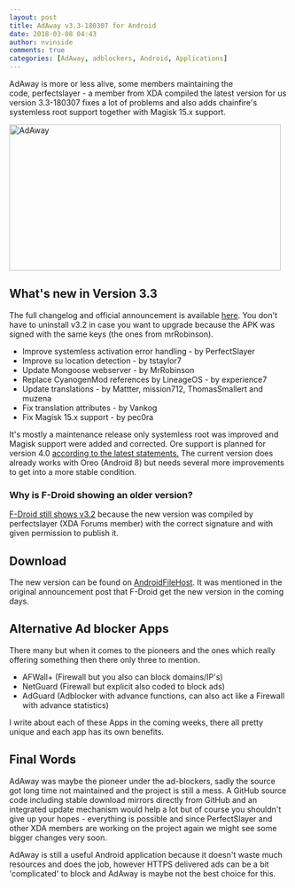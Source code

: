 ```yaml
---
layout: post
title: AdAway v3.3-180307 for Android
date: 2018-03-08 04:43
author: nvinside
comments: true
categories: [AdAway, adblockers, Android, Applications]
---
```

AdAway is more or less alive, some members maintaining the code, perfectslayer - a member from XDA compiled the latest version for us version 3.3-180307 fixes a lot of problems and also adds chainfire's systemless root support together with Magisk 15.x support.

<img class="  wp-image-3369 aligncenter" src="https://chefkochblog.files.wordpress.com/2018/03/adaway.jpg" alt="AdAway" width="490" height="264" />

<!--more-->

<h2>What's new in Version 3.3</h2>

The full changelog and official announcement is available <a href="https://forum.xda-developers.com/showpost.php?p=75785065&amp;postcount=10597" target="_blank" rel="noopener">here</a>. You don't have to uninstall v3.2 in case you want to upgrade because the APK was signed with the same keys (the ones from mrRobinson).

<ul>
    <li>Improve systemless activation error handling - by PerfectSlayer</li>
    <li>Improve su location detection - by tstaylor7</li>
    <li>Update Mongoose webserver - by MrRobinson</li>
    <li>Replace CyanogenMod references by LineageOS - by experience7</li>
    <li>Update translations - by Mattter, mission712, ThomasSmallert and muzena</li>
    <li>Fix translation attributes - by Vankog</li>
    <li>Fix Magisk 15.x support - by pec0ra</li>
</ul>

It's mostly a maintenance release only systemless root was improved and Magisk support were added and corrected. Ore support is planned for version 4.0 <a href="https://forum.xda-developers.com/showpost.php?p=75807945&amp;postcount=10631" target="_blank" rel="noopener">according to the latest statements.</a> The current version does already works with Oreo (Android 8) but needs several more improvements to get into a more stable condition.

<h3>Why is F-Droid showing an older version?</h3>

<a href="https://f-droid.org/repository/browse/?fdid=org.adaway" target="_blank" rel="noopener">F-Droid still shows v3.2</a> because the new version was compiled by perfectslayer (XDA Forums member) with the correct signature and with given permission to publish it.

<h2>Download</h2>

The new version can be found on <a href="https://www.androidfilehost.com/?fid=890129502657588424" target="_blank" rel="noopener">AndroidFileHost</a>. It was mentioned in the original announcement post that F-Droid get the new version in the coming days.

<h2>Alternative Ad blocker Apps</h2>

There many but when it comes to the pioneers and the ones which really offering something then there only three to mention.

<ul>
    <li>AFWall+ (Firewall but you also can block domains/IP's)</li>
    <li>NetGuard (Firewall but explicit also coded to block ads)</li>
    <li>AdGuard (Adblocker with advance functions, can also act like a Firewall with advance statistics)</li>
</ul>

I write about each of these Apps in the coming weeks, there all pretty unique and each app has its own benefits.

<h2>Final Words</h2>

AdAway was maybe the pioneer under the ad-blockers, sadly the source got long time not maintained and the project is still a mess. A GitHub source code including stable download mirrors directly from GitHub and an integrated update mechanism would help a lot but of course you shouldn't give up your hopes - everything is possible and since PerfectSlayer and other XDA members are working on the project again we might see some bigger changes very soon.

AdAway is still a useful Android application because it doesn't waste much resources and does the job, however HTTPS delivered ads can be a bit 'complicated' to block and AdAway is maybe not the best choice for this.

<div class="postbody span9">
<div class="row-fluid"></div>
</div>
